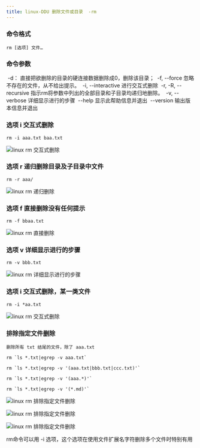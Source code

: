 ```yaml
---
title: linux-DDU 删除文件或目录  -rm
---
```

### 命令格式

```
rm [选项] 文件…
```

### 命令参数

​    -d：   直接把欲删除的目录的硬连接数据删除成0，删除该目录；
​    -f, --force       忽略不存在的文件，从不给出提示。
​    -i, --interactive    进行交互式删除
​    -r, -R, --recursive       指示rm将参数中列出的全部目录和子目录均递归地删除。
​    -v, --verbose        详细显示进行的步骤
​       --help               显示此帮助信息并退出
​       --version          输出版本信息并退出

### 选项  i  交互式删除

```
rm -i aaa.txt baa.txt
```

![linux rm 交互式删除](/img/ubuntu/linux_command/linux_rm/rm_i.png "linux rm 交互式删除")

### 选项  r  递归删除目录及子目录中文件

```
rm -r aaa/
```

![linux rm 递归删除](/img/ubuntu/linux_command/linux_rm/rm_r.png "linux rm 递归删除")

### 选项  f  直接删除没有任何提示

```
rm -f bbaa.txt
```

![linux rm 直接删除](/img/ubuntu/linux_command/linux_rm/rm_f.png "linux rm 直接删除")

### 选项  v  详细显示进行的步骤

```
rm -v bbb.txt
```

![linux rm  详细显示进行的步骤](/img/ubuntu/linux_command/linux_rm/rm_v.png "linux rm  详细显示进行的步骤")

### 选项  i  交互式删除，某一类文件

```
rm -i *aa.txt
```

![linux rm 交互式删除](/img/ubuntu/linux_command/linux_rm/rm_i_regex01.png "linux rm 交互式删除")

### 排除指定文件删除

```
删除所有 txt 结尾的文件，除了 aaa.txt 

rm `ls *.txt|egrep -v aaa.txt`

rm `ls *.txt|egrep -v '(aaa.txt|bbb.txt|ccc.txt)'`

rm `ls *.txt|egrep -v '(aaa.*)'`

rm `ls *.txt|egrep -v '(*.md)'`
```

![linux rm 排除指定文件删除](/img/ubuntu/linux_command/linux_rm/rm_other_01.png "linux rm 排除指定文件删除")

![linux rm 排除指定文件删除](/img/ubuntu/linux_command/linux_rm/rm_other_02.png "linux rm 排除指定文件删除")

![linux rm 排除指定文件删除](/img/ubuntu/linux_command/linux_rm/rm_other_04.png "linux rm 排除指定文件删除")

rm命令可以用 -i 选项，这个选项在使用文件扩展名字符删除多个文件时特别有用

























